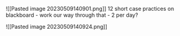 ![[Pasted image 20230509140901.png]]
12 short case practices on blackboard - work our way through that - 2 per day?

![[Pasted image 20230509140924.png]]